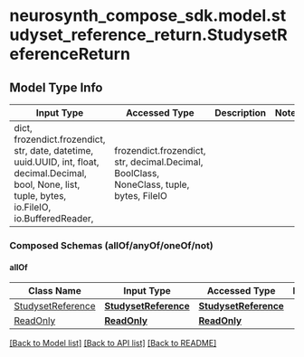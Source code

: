 # neurosynth_compose_sdk.model.studyset_reference_return.StudysetReferenceReturn

## Model Type Info
Input Type | Accessed Type | Description | Notes
------------ | ------------- | ------------- | -------------
dict, frozendict.frozendict, str, date, datetime, uuid.UUID, int, float, decimal.Decimal, bool, None, list, tuple, bytes, io.FileIO, io.BufferedReader,  | frozendict.frozendict, str, decimal.Decimal, BoolClass, NoneClass, tuple, bytes, FileIO |  | 

### Composed Schemas (allOf/anyOf/oneOf/not)
#### allOf
Class Name | Input Type | Accessed Type | Description | Notes
------------- | ------------- | ------------- | ------------- | -------------
[StudysetReference](StudysetReference.md) | [**StudysetReference**](StudysetReference.md) | [**StudysetReference**](StudysetReference.md) |  | 
[ReadOnly](ReadOnly.md) | [**ReadOnly**](ReadOnly.md) | [**ReadOnly**](ReadOnly.md) |  | 

[[Back to Model list]](../../README.md#documentation-for-models) [[Back to API list]](../../README.md#documentation-for-api-endpoints) [[Back to README]](../../README.md)

